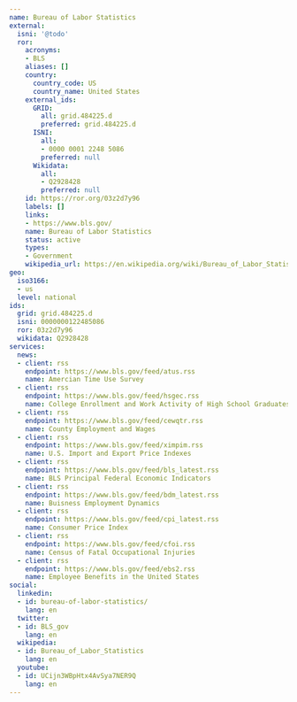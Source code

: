 ```yaml
---
name: Bureau of Labor Statistics
external:
  isni: '@todo'
  ror:
    acronyms:
    - BLS
    aliases: []
    country:
      country_code: US
      country_name: United States
    external_ids:
      GRID:
        all: grid.484225.d
        preferred: grid.484225.d
      ISNI:
        all:
        - 0000 0001 2248 5086
        preferred: null
      Wikidata:
        all:
        - Q2928428
        preferred: null
    id: https://ror.org/03z2d7y96
    labels: []
    links:
    - https://www.bls.gov/
    name: Bureau of Labor Statistics
    status: active
    types:
    - Government
    wikipedia_url: https://en.wikipedia.org/wiki/Bureau_of_Labor_Statistics
geo:
  iso3166:
  - us
  level: national
ids:
  grid: grid.484225.d
  isni: 0000000122485086
  ror: 03z2d7y96
  wikidata: Q2928428
services:
  news:
  - client: rss
    endpoint: https://www.bls.gov/feed/atus.rss
    name: Amercian Time Use Survey
  - client: rss
    endpoint: https://www.bls.gov/feed/hsgec.rss
    name: College Enrollment and Work Activity of High School Graduates
  - client: rss
    endpoint: https://www.bls.gov/feed/cewqtr.rss
    name: County Employment and Wages
  - client: rss
    endpoint: https://www.bls.gov/feed/ximpim.rss
    name: U.S. Import and Export Price Indexes
  - client: rss
    endpoint: https://www.bls.gov/feed/bls_latest.rss
    name: BLS Principal Federal Economic Indicators
  - client: rss
    endpoint: https://www.bls.gov/feed/bdm_latest.rss
    name: Buisness Employment Dynamics
  - client: rss
    endpoint: https://www.bls.gov/feed/cpi_latest.rss
    name: Consumer Price Index
  - client: rss
    endpoint: https://www.bls.gov/feed/cfoi.rss
    name: Census of Fatal Occupational Injuries
  - client: rss
    endpoint: https://www.bls.gov/feed/ebs2.rss
    name: Employee Benefits in the United States
social:
  linkedin:
  - id: bureau-of-labor-statistics/
    lang: en
  twitter:
  - id: BLS_gov
    lang: en
  wikipedia:
  - id: Bureau_of_Labor_Statistics
    lang: en
  youtube:
  - id: UCijn3WBpHtx4AvSya7NER9Q
    lang: en
---
```

